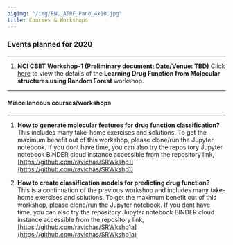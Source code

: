 ```yaml
---
bigimg: "/img/FNL_ATRF_Pano_4x10.jpg"
title: Courses & Workshops
---
```



### Events planned for 2020 
---

1. **NCI CBIIT Workshop-1 (Preliminary document; Date/Venue: TBD)** 
   Click [here](ML2020-1) to view the details of the **Learning Drug Function from Molecular structures using Random Forest** workshop.

---

#### Miscellaneous courses/workshops 
---

1. **How to generate molecular features for drug function classification?** <br />
This includes many take-home exercises and solutions. 
To get the maximum benefit out of this workshop, please clone/run the Jupyter notebook. 
If you dont have time, you can also try the repository Jupyter notebook BINDER cloud instance 
accessible from the repository link, 
[https://github.com/ravichas/SRWkshp1](https://github.com/ravichas/SRWkshp1) 

2. **How to create classification models for predicting drug function?** <br />
This is a continuation of the previous workshop and includes many take-home exercises and solutions. 
To get the maximum benefit out of this workshop, please clone/run the Jupyter notebook. 
If you dont have time, you can also try the repository Jupyter notebook BINDER cloud instance 
accessible from the repository link, 
[https://github.com/ravichas/SRWkshp1a](https://github.com/ravichas/SRWkshp1a) 
